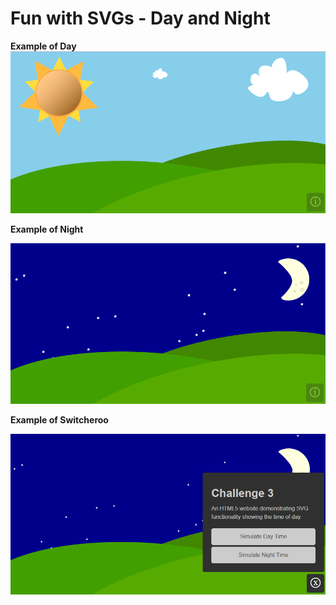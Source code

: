 # Fun with SVGs - Day and Night

**Example of Day**![Day](screenshots\day.png)

**Example of Night**

![Night](screenshots\night.png)

**Example of Switcheroo**

![Switcheroo](screenshots\switcheroo.png)